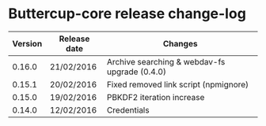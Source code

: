 # Buttercup-core release change-log

| Version | Release date | Changes                                            |
|---------|--------------|----------------------------------------------------|
| 0.16.0  | 21/02/2016   | Archive searching & webdav-fs upgrade (0.4.0)      |
| 0.15.1  | 20/02/2016   | Fixed removed link script (npmignore)              |
| 0.15.0  | 19/02/2016   | PBKDF2 iteration increase                          |
| 0.14.0  | 12/02/2016   | Credentials                                        |
